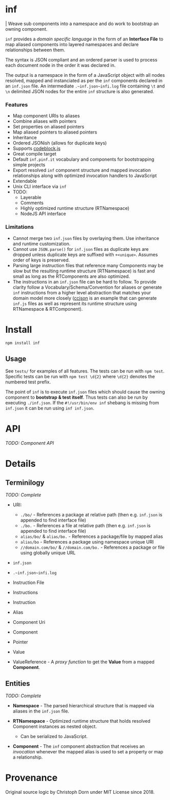 inf
===

| Weave sub components into a namespace and do work to bootstrap an owning component.

`inf` provides a *domain specific language* in the form of an **Interface File** to map aliased components into layered namespaces and declare relationships between them.

The syntax is JSON compliant and an ordered parser is used to process each document node in the order it was declared in.

The output is a namespace in the form of a JavaScript object with all nodes resolved, mapped and instanciated as per the `inf` components declared in an `inf.json` file. An intermediate `.~inf.json~infi.log` file containing `\t` and `\n` delimited JSON nodes for the entire `inf` structure is also generated.

### Features

  * Map component URIs to aliases
  * Combine aliases with pointers
  * Set properties on aliased pointers
  * Map aliased pointers to aliased pointers
  * Inheritance
  * Ordered JSONish (allows for duplicate keys)
  * Supports [codeblock.js](https://github.com/0ink/codeblock.js)
  * Great compile target
  * Default `inf.pinf.it` vocabulary and components for bootstrapping simple projects
  * Export resolved `inf` component structure and mapped invocation relationships along with optimized invocation handlers to JavaScript
  * Extendable
  * Unix CLI interface via `inf`
  * TODO:
    * Layerable
    * Comments
    * Highly optimized runtime structure (RTNamespace)
    * NodeJS API interface

### Limitations

  * Cannot merge two `inf.json` files by overlaying them. Use inheritance and runtime customization.
  * Cannot use `JSON.parse()` for `inf.json` files as duplicate keys are dropped unless duplicate keys are suffixed with `+<unique>`. Assumes order of keys is preserved.
  * Parsing large instruction files that reference many Components may be slow but the resulting runtime structure (RTNamespace) is fast and small as long as the RTComponents are also optimized.
  * The instructions in an `inf.json` file can be hard to follow. To provide clarity follow a Vocabulary/Schema/Convention for aliases or generate `inf` instructions from a higher level abstraction that matches your domain model more closely ([ccjson](https://github.com/ccjson/ccjson.nodejs) is an example that can generate `inf.js` files as well as represent its runtime structure using RTNamespace & RTComponent).


Install
=======

    npm install inf


Usage
-----

See `tests/` for examples of all features. The tests can be run with `npm test`. Specific tests can be run with `npm test \d{2}` where `\d{2}` denotes the numbered test prefix.

The point of `inf` is to execute `inf.json` files which should cause the owning component to **bootstrap & test itself**. Thus tests can also be run by executing `./inf.json`. If the `#!/usr/bin/env inf` shebang is missing from `inf.json` it can be run using `inf inf.json`.


API
===

*TODO: Component API*


Details
=======

Terminilogy
-----------

*TODO: Complete*

  * URI:
    * `./bo/` - References a package at relative path (then e.g. `inf.json` is appended to find interface file)
    * `./bo.` - References a file at relative path (then e.g. `inf.json` is appended to find interface file)
    * `alias/bo/` & `alias/bo.` - References a package/file by mapped alias
    * `alias/bo` - References a package using namespace unique URI
    * `//domain.com/bo/` & `//domain.com/bo.` - References a package or file using globally unique URL

  * `inf.json`
  * `.~inf.json~infi.log`
  * Instruction File
  * Instructions
  * Instruction
  * Alias
  * Component Uri
  * Component
  * Pointer
  * Value
  * ValueReference - A *proxy function* to get the **Value** from a mapped **Component**.

Entities
--------

*TODO: Complete*

  * **Namespace** - The parsed hierarchical structure that is mapped via aliases in the `inf.json` file.

  * **RTNamespace** - Optimized runtime structure that holds resolved Component instances as nested object.
    * Can be serialized to JavaScript.

  * **Component** - The `inf` component abstraction that receives an *invocation* whenever the mapped alias is used to set a property or map a relationship.


Provenance
==========

Original source logic by Christoph Dorn under MIT License since 2018.
